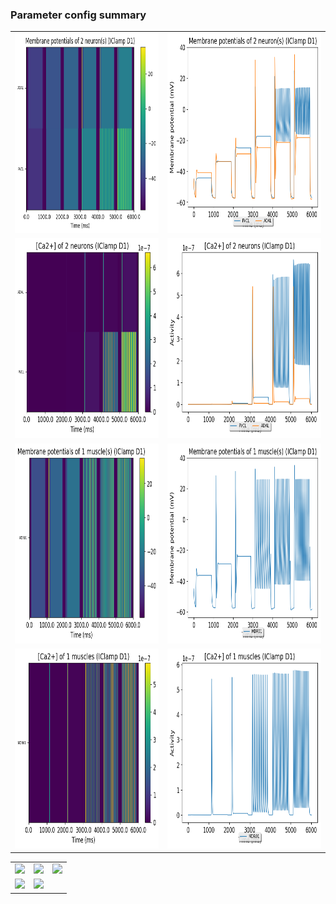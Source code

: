 ### Parameter config summary 
<table>

<tr>
  <td><a href="neurons_D1_IClamp.png"><img alt=" " src="neurons_D1_IClamp.png" height="320"/></a></td>
  <td><a href="traces_neuron_IClamp_D1.png"><img alt=" " src="traces_neuron_IClamp_D1.png" height="320"/></a></td>
</tr>

<tr>
  <td><a href="neuron_activity_D1_IClamp.png"><img alt=" " src="neuron_activity_D1_IClamp.png" height="320"/></a></td>
  <td><a href="traces_neuron_activity_IClamp_D1.png"><img alt=" " src="traces_neuron_activity_IClamp_D1.png" height="320"/></a></td>
</tr>

<tr>
  <td><a href="muscles_D1_IClamp.png"><img alt=" " src="muscles_D1_IClamp.png" height="320"/></a></td>
  <td><a href="traces_muscles_IClamp_D1.png"><img alt=" " src="traces_muscles_IClamp_D1.png" height="320"/></a></td>
</tr>

<tr>
  <td><a href="muscle_activity_D1_IClamp.png"><img alt=" " src="muscle_activity_D1_IClamp.png" height="320"/></a></td>
  <td><a href="traces_muscles_activity_IClamp_D1.png"><img alt=" " src="traces_muscles_activity_IClamp_D1.png" height="320"/></a></td>
</tr>
</table>
<table>

<tr><td><a href="c302_D1_IClamp_exc_to_neurons.png"><img alt=" " src="c302_D1_IClamp_exc_to_neurons.png" height="320"/></a></td>

  <td><a href="c302_D1_IClamp_inh_to_neurons.png"><img alt=" " src="c302_D1_IClamp_inh_to_neurons.png" height="320"/></a></td>

  <td><a href="c302_D1_IClamp_elec_to_neurons.png"><img alt=" " src="c302_D1_IClamp_elec_to_neurons.png" height="320"/></a></td></tr>

<tr><td><a href="c302_D1_IClamp_exc_to_muscles.png"><img alt=" " src="c302_D1_IClamp_exc_to_muscles.png" height="320"/></a></td>

  <td><a href="c302_D1_IClamp_inh_to_muscles.png"><img alt=" " src="c302_D1_IClamp_inh_to_muscles.png" height="320"/></a></td></tr>
</table>
